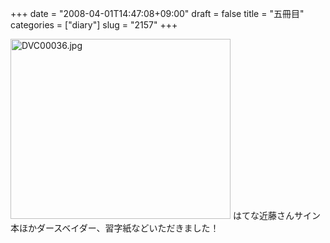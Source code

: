 +++
date = "2008-04-01T14:47:08+09:00"
draft = false
title = "五冊目"
categories = ["diary"]
slug = "2157"
+++

<img alt="DVC00036.jpg" class="pict" height="288" src="http://ieiriblog.img.jugem.jp/20080401_439017.jpg" width="352" />
はてな近藤さんサイン本ほかダースベイダー、習字紙などいただきました！
